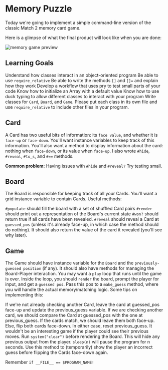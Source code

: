 # Memory Puzzle
Today we're going to implement a simple command-line version of the classic Match 2 memory card game.

Here is a glimpse of what the final product will look like when you are done:

![memory game preview](https://assets.aaonline.io/fullstack/ruby/projects/memory/memory.gif)

## Learning Goals
Understand how classes interact in an object-oriented program
Be able to use `require_relative`
Be able to write the methods `[]` and `[]=` and explain how they work
Develop a workflow that uses pry to test small parts of your code
Know how to initialize an Array with a default value
Know how to use duck typing to allow different classes to interact with your program
Write classes for `Card`, `Board`, and `Game`. Please put each class in its own file and use `require_relative` to include other files in your program.

## Card
A Card has two useful bits of information: its `face value`, and whether it is `face-up` or `face-down`. You'll want instance variables to keep track of this information. You'll also want a method to display information about the card: nothing when `face-down`, or its value when `face-up`. I also wrote `#hide`, `#reveal`, `#to_s`, and `#==` methods.

**Common problem:** Having issues with `#hide` and `#reveal?` Try testing small.

## Board
The Board is responsible for keeping track of all your Cards. You'll want a grid instance variable to contain Cards. Useful methods:

`#populate` should fill the board with a set of shuffled Card pairs
`#render` should print out a representation of the Board's current state
`#won?` should return true if all cards have been revealed.
`#reveal` should reveal a Card at `guessed_pos` (unless it's already face-up, in which case the method should do nothing). It should also return the value of the card it revealed (you'll see why later).


## Game
The Game should have instance variable for the `Board` and the `previously-guessed position` (if any). It should also have methods for managing the Board-Player interaction. You may want a `play` loop that runs until the game is over. Inside the loop, you should `render` the board, prompt the player for input, and get a `guessed pos`. Pass this pos to a `make_guess` method, where you will handle the actual memory/matching logic. Some tips on implementing this:

If we're not already checking another Card, leave the card at guessed_pos face-up and update the previous_guess variable.
If we are checking another card, we should compare the Card at guessed_pos with the one at previous_guess.
If the cards match, we should leave them both face-up.
Else, flip both cards face-down.
In either case, reset previous_guess.
It wouldn't be an interesting game if the player could see their previous moves. Run `system("clear")` before rendering the Board. This will hide any previous output from the player. `sleep(n)` will pause the program for n seconds. Use this method to (temporarily) show the player an incorrect guess before flipping the Cards face-down again.


Remember `if __FILE__ == $PROGRAM_NAME!`
